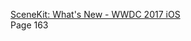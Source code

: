 [SceneKit: What's New - WWDC 2017 iOS](https://developer.apple.com/videos/play/wwdc2017/604/)  
Page 163  
